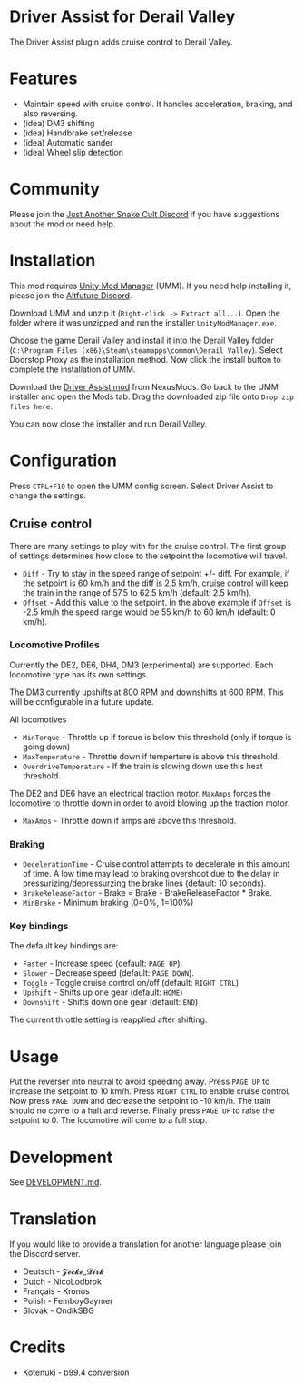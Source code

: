# Driver Assist for Derail Valley

The Driver Assist plugin adds cruise control to Derail Valley.

# Features

* Maintain speed with cruise control. It handles acceleration, braking, and also reversing.
* (idea) DM3 shifting
* (idea) Handbrake set/release
* (idea) Automatic sander
* (idea) Wheel slip detection

# Community

Please join the [Just Another Snake Cult Discord](https://discord.gg/KNmFpwyzYf) if you have suggestions about the mod or need help.

# Installation

This mod requires [Unity Mod Manager](https://www.nexusmods.com/site/mods/21?tab=files) (UMM). If you need help installing it, please join the [Altfuture Discord](https://discord.gg/altfuture).

Download UMM and unzip it (`Right-click -> Extract all...`). Open the folder where it was unzipped and run the installer `UnityModManager.exe`.

Choose the game Derail Valley and install it into the Derail Valley folder (`C:\Program Files (x86)\Steam\steamapps\common\Derail Valley`). Select Doorstop Proxy as the installation method. Now click the install button to complete the installation of UMM.

Download the [Driver Assist mod](https://www.nexusmods.com/derailvalley/mods/663?tab=files) from NexusMods. Go back to the UMM installer and open the Mods tab. Drag the downloaded zip file onto `Drop zip files here`.

You can now close the installer and run Derail Valley.

# Configuration

Press `CTRL+F10` to open the UMM config screen. Select Driver Assist to change the settings.

## Cruise control

There are many settings to play with for the cruise control. The first group of settings determines how close to the setpoint the locomotive will travel.

* `Diff` - Try to stay in the speed range of setpoint +/- diff. For example, if the setpoint is 60 km/h and the diff is 2.5 km/h, cruise control will keep the train in the range of 57.5 to 62.5 km/h (default: 2.5 km/h).
* `Offset` - Add this value to the setpoint. In the above example if `Offset` is -2.5 km/h the speed range would be 55 km/h to 60 km/h (default: 0 km/h).

### Locomotive Profiles

Currently the DE2, DE6, DH4, DM3 (experimental) are supported. Each locomotive type has its own settings.

The DM3 currently upshifts at 800 RPM and downshifts at 600 RPM. This will be configurable in a future update.

All locomotives

* `MinTorque` - Throttle up if torque is below this threshold (only if torque is going down)
* `MaxTemperature` - Throttle down if temperture is above this threshold.
* `OverdriveTemperature` - If the train is slowing down use this heat threshold.

The DE2 and DE6 have an electrical traction motor. `MaxAmps` forces the locomotive to throttle down in order to avoid blowing up the traction motor.

* `MaxAmps` - Throttle down if amps are above this threshold.

### Braking

* `DecelerationTime` - Cruise control attempts to decelerate in this amount of time. A low time may lead to braking overshoot due to the delay in pressurizing/depressurzing the brake lines (default: 10 seconds).
* `BrakeReleaseFactor` - Brake = Brake - BrakeReleaseFactor * Brake.
* `MinBrake` - Minimum braking (0=0%, 1=100%)

### Key bindings

The default key bindings are:

* `Faster` - Increase speed (default: `PAGE UP`).
* `Slower` - Decrease speed (default: `PAGE DOWN`).
* `Toggle` - Toggle cruise control on/off (default: `RIGHT CTRL`)
* `Upshift` - Shifts up one gear (default: `HOME`)
* `Downshift` - Shifts down one gear (default: `END`)

The current throttle setting is reapplied after shifting.

# Usage

Put the reverser into neutral to avoid speeding away. Press `PAGE UP` to increase the setpoint to 10 km/h. Press `RIGHT CTRL` to enable cruise control. Now press `PAGE DOWN` and decrease the setpoint to -10 km/h. The train should no come to a halt and reverse. Finally press `PAGE UP` to raise the setpoint to 0. The locomotive will come to a full stop.

# Development

See [DEVELOPMENT.md](DEVELOPMENT.md).

# Translation

If you would like to provide a translation for another language please join the Discord server.

* Deutsch - 𝓩𝓮𝓬𝓴𝓮_𝓓𝓲𝓻𝓴
* Dutch - NicoLodbrok 
* Français - Kronos
* Polish - FemboyGaymer
* Slovak - OndikSBG

# Credits

* Kotenuki - b99.4 conversion
